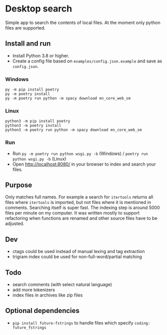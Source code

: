# Desktop search

Simple app to search the contents of local files. At the moment only python files are supported.

## Install and run

- Install Python 3.8 or higher.
- Create a config file based on `examples/config.json.example` and save as `config.json`.

### Windows

```batch
py -m pip install poetry
py -m poetry install
py -m poetry run python -m spacy download en_core_web_sm
```

### Linux

```shell
python3 -m pip install poetry
python3 -m poetry install
python3 -m poetry run python -m spacy download en_core_web_sm
```

### Run
- Run `py -m poetry run python wsgi.py -b` (Windows) / `poetry run python wsgi.py -b` (Linux)
- Open <http://localhost:8080/> in your browser to index and search your files.

## Purpose

Only matches full names. For example a search for `itertools` returns all files where `itertools` is imported, but not files where it is mentioned in comments.
Searching itself is super fast. The indexing step is around 5000 files per minute on my computer. It was written mostly to support refactoring when functions are renamed and other source files have to be adjusted.

## Dev
- ctags could be used instead of manual lexing and tag extraction
- trigram index could be used for non-full-word/partial matching

## Todo
- search comments (with select natural language)
- add more tokenizers
- index files in archives like zip files

## Optional dependencies
- `pip install future-fstrings` to handle files which specify `coding: future_fstrings`
